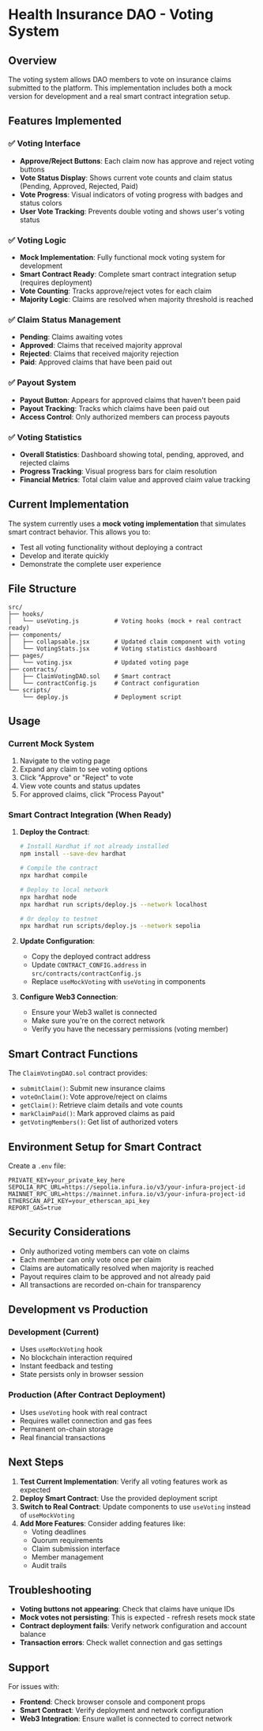 # Health Insurance DAO - Voting System

## Overview

The voting system allows DAO members to vote on insurance claims submitted to the platform. This implementation includes both a mock version for development and a real smart contract integration setup.

## Features Implemented

### ✅ Voting Interface
- **Approve/Reject Buttons**: Each claim now has approve and reject voting buttons
- **Vote Status Display**: Shows current vote counts and claim status (Pending, Approved, Rejected, Paid)
- **Vote Progress**: Visual indicators of voting progress with badges and status colors
- **User Vote Tracking**: Prevents double voting and shows user's voting status

### ✅ Voting Logic
- **Mock Implementation**: Fully functional mock voting system for development
- **Smart Contract Ready**: Complete smart contract integration setup (requires deployment)
- **Vote Counting**: Tracks approve/reject votes for each claim
- **Majority Logic**: Claims are resolved when majority threshold is reached

### ✅ Claim Status Management
- **Pending**: Claims awaiting votes
- **Approved**: Claims that received majority approval
- **Rejected**: Claims that received majority rejection  
- **Paid**: Approved claims that have been paid out

### ✅ Payout System
- **Payout Button**: Appears for approved claims that haven't been paid
- **Payout Tracking**: Tracks which claims have been paid out
- **Access Control**: Only authorized members can process payouts

### ✅ Voting Statistics
- **Overall Statistics**: Dashboard showing total, pending, approved, and rejected claims
- **Progress Tracking**: Visual progress bars for claim resolution
- **Financial Metrics**: Total claim value and approved claim value tracking

## Current Implementation

The system currently uses a **mock voting implementation** that simulates smart contract behavior. This allows you to:

- Test all voting functionality without deploying a contract
- Develop and iterate quickly
- Demonstrate the complete user experience

## File Structure

```
src/
├── hooks/
│   └── useVoting.js          # Voting hooks (mock + real contract ready)
├── components/
│   ├── collapsable.jsx       # Updated claim component with voting
│   └── VotingStats.jsx       # Voting statistics dashboard
├── pages/
│   └── voting.jsx            # Updated voting page
├── contracts/
│   ├── ClaimVotingDAO.sol    # Smart contract
│   └── contractConfig.js     # Contract configuration
└── scripts/
    └── deploy.js             # Deployment script
```

## Usage

### Current Mock System

1. Navigate to the voting page
2. Expand any claim to see voting options
3. Click "Approve" or "Reject" to vote
4. View vote counts and status updates
5. For approved claims, click "Process Payout"

### Smart Contract Integration (When Ready)

1. **Deploy the Contract**:
   ```bash
   # Install Hardhat if not already installed
   npm install --save-dev hardhat
   
   # Compile the contract
   npx hardhat compile
   
   # Deploy to local network
   npx hardhat node
   npx hardhat run scripts/deploy.js --network localhost
   
   # Or deploy to testnet
   npx hardhat run scripts/deploy.js --network sepolia
   ```

2. **Update Configuration**:
   - Copy the deployed contract address
   - Update `CONTRACT_CONFIG.address` in `src/contracts/contractConfig.js`
   - Replace `useMockVoting` with `useVoting` in components

3. **Configure Web3 Connection**:
   - Ensure your Web3 wallet is connected
   - Make sure you're on the correct network
   - Verify you have the necessary permissions (voting member)

## Smart Contract Functions

The `ClaimVotingDAO.sol` contract provides:

- `submitClaim()`: Submit new insurance claims
- `voteOnClaim()`: Vote approve/reject on claims
- `getClaim()`: Retrieve claim details and vote counts
- `markClaimPaid()`: Mark approved claims as paid
- `getVotingMembers()`: Get list of authorized voters

## Environment Setup for Smart Contract

Create a `.env` file:

```env
PRIVATE_KEY=your_private_key_here
SEPOLIA_RPC_URL=https://sepolia.infura.io/v3/your-infura-project-id
MAINNET_RPC_URL=https://mainnet.infura.io/v3/your-infura-project-id
ETHERSCAN_API_KEY=your_etherscan_api_key
REPORT_GAS=true
```

## Security Considerations

- Only authorized voting members can vote on claims
- Each member can only vote once per claim
- Claims are automatically resolved when majority is reached
- Payout requires claim to be approved and not already paid
- All transactions are recorded on-chain for transparency

## Development vs Production

### Development (Current)
- Uses `useMockVoting` hook
- No blockchain interaction required
- Instant feedback and testing
- State persists only in browser session

### Production (After Contract Deployment)
- Uses `useVoting` hook with real contract
- Requires wallet connection and gas fees
- Permanent on-chain storage
- Real financial transactions

## Next Steps

1. **Test Current Implementation**: Verify all voting features work as expected
2. **Deploy Smart Contract**: Use the provided deployment script
3. **Switch to Real Contract**: Update components to use `useVoting` instead of `useMockVoting`
4. **Add More Features**: Consider adding features like:
   - Voting deadlines
   - Quorum requirements
   - Claim submission interface
   - Member management
   - Audit trails

## Troubleshooting

- **Voting buttons not appearing**: Check that claims have unique IDs
- **Mock votes not persisting**: This is expected - refresh resets mock state
- **Contract deployment fails**: Verify network configuration and account balance
- **Transaction errors**: Check wallet connection and gas settings

## Support

For issues with:
- **Frontend**: Check browser console and component props
- **Smart Contract**: Verify deployment and network configuration  
- **Web3 Integration**: Ensure wallet is connected to correct network
